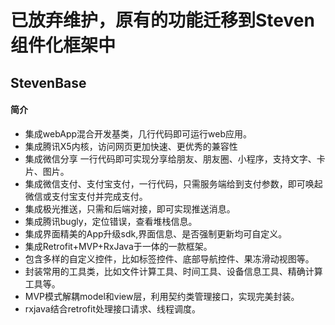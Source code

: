 # 已放弃维护，原有的功能迁移到Steven组件化框架中
##  StevenBase
#### 简介
- 集成webApp混合开发基类，几行代码即可运行web应用。
- 集成腾讯X5内核，访问网页更加快速、更优秀的兼容性
- 集成微信分享 一行代码即可实现分享给朋友、朋友圈、小程序，支持文字、卡片、图片。
- 集成微信支付、支付宝支付，一行代码，只需服务端给到支付参数，即可唤起微信或支付宝支付并完成支付。
- 集成极光推送，只需和后端对接，即可实现推送消息。
- 集成腾讯bugly，定位错误，查看堆栈信息。
- 集成界面精美的App升级sdk,界面信息、是否强制更新均可自定义。
- 集成Retrofit+MVP+RxJava于一体的一款框架。
- 包含多样的自定义控件，比如标签控件、底部导航控件、果冻滑动视图等。
- 封装常用的工具类，比如文件计算工具、时间工具、设备信息工具、精确计算工具等。
- MVP模式解耦model和view层，利用契约类管理接口，实现完美封装。
- rxjava结合retrofit处理接口请求、线程调度。


